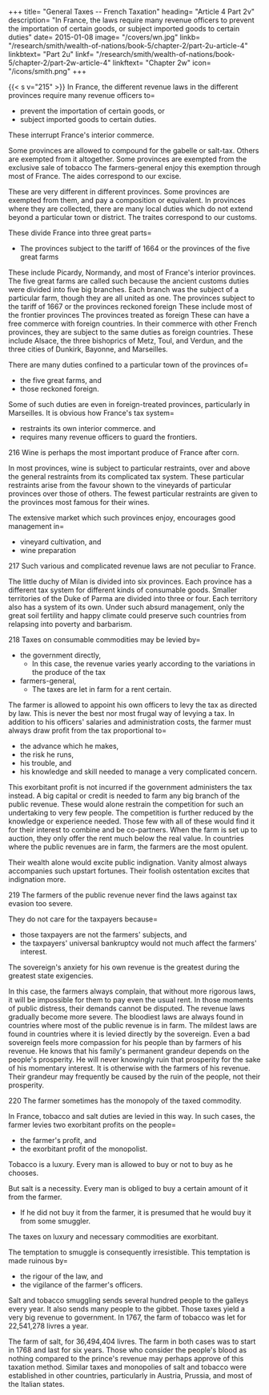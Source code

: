 +++
title= "General Taxes -- French Taxation"
heading=  "Article 4 Part 2v"
description=  "In France, the laws require many revenue officers to prevent the importation of certain goods, or subject imported goods to certain duties"
date=  2015-01-08
image=  "/covers/wn.jpg"
linkb=  "/research/smith/wealth-of-nations/book-5/chapter-2/part-2u-article-4"
linkbtext=  "Part 2u"
linkf=  "/research/smith/wealth-of-nations/book-5/chapter-2/part-2w-article-4"
linkftext=  "Chapter 2w"
icon=  "/icons/smith.png"
+++


{{< s v="215" >}} In France, the different revenue laws in the different provinces require many revenue officers to= 
- prevent the importation of certain goods, or
- subject imported goods to certain duties.

These interrupt France's interior commerce.

Some provinces are allowed to compound for the gabelle or salt-tax.
Others are exempted from it altogether.
Some provinces are exempted from the exclusive sale of tobacco
The farmers-general enjoy this exemption through most of France.
The aides correspond to our excise.

These are very different in different provinces.
Some provinces are exempted from them, and pay a composition or equivalent.
In provinces where they are collected, there are many local duties which do not extend beyond a particular town or district.
The traites correspond to our customs.

These divide France into three great parts= 
- The provinces subject to the tariff of 1664 or the provinces of the five great farms

These include Picardy, Normandy, and most of France's interior provinces.
The five great farms are called such because the ancient customs duties were divided into five big branches.
Each branch was the subject of a particular farm, though they are all united as one.
The provinces subject to the tariff of 1667 or the provinces reckoned foreign
These include most of the frontier provinces
The provinces treated as foreign
These can have a free commerce with foreign countries.
In their commerce with other French provinces, they are subject to the same duties as foreign countries.
These include Alsace, the three bishoprics of Metz, Toul, and Verdun, and the three cities of Dunkirk, Bayonne, and Marseilles.

There are many duties confined to a particular town of the provinces of= 
- the five great farms, and
- those reckoned foreign.

Some of such duties are even in foreign-treated provinces, particularly in Marseilles. It is obvious how France's tax system= 
- restraints its own interior commerce. and
- requires many revenue officers to guard the frontiers.

216 Wine is perhaps the most important produce of France after corn.

In most provinces, wine is subject to particular restraints, over and above the general restraints from its complicated tax system.
These particular restraints arise from the favour shown to the vineyards of particular provinces over those of others.
The fewest particular restraints are given to the provinces most famous for their wines.

The extensive market which such provinces enjoy, encourages good management in= 
- vineyard cultivation, and
- wine preparation

217 Such various and complicated revenue laws are not peculiar to France.

The little duchy of Milan is divided into six provinces.
Each province has a different tax system for different kinds of consumable goods.
Smaller territories of the Duke of Parma are divided into three or four.
Each territory also has a system of its own.
Under such absurd management, only the great soil fertility and happy climate could preserve such countries from relapsing into poverty and barbarism.

218 Taxes on consumable commodities may be levied by= 
- the government directly,
  - In this case, the revenue varies yearly according to the variations in the produce of the tax
- farmers-general,
  - The taxes are let in farm for a rent certain.

The farmer is allowed to appoint his own officers to levy the tax as directed by law.
This is never the best nor most frugal way of levying a tax.
In addition to his officers' salaries and administration costs, the farmer must always draw profit from the tax proportional to= 
- the advance which he makes,
- the risk he runs,
- his trouble, and
- his knowledge and skill needed to manage a very complicated concern.

This exorbitant profit is not incurred if the government administers the tax instead.
A big capital or credit is needed to farm any big branch of the public revenue.
These would alone restrain the competition for such an undertaking to very few people.
The competition is further reduced by the knowledge or experience needed.
Those few with all of these would find it for their interest to combine and be co-partners.
When the farm is set up to auction, they only offer the rent much below the real value.
In countries where the public revenues are in farm, the farmers are the most opulent.

Their wealth alone would excite public indignation.
Vanity almost always accompanies such upstart fortunes.
Their foolish ostentation excites that indignation more.

219 The farmers of the public revenue never find the laws against tax evasion too severe.

They do not care for the taxpayers because= 
- those taxpayers are not the farmers' subjects, and
- the taxpayers' universal bankruptcy would not much affect the farmers' interest.

The sovereign's anxiety for his own revenue is the greatest during the greatest state exigencies.

In this case, the farmers always complain, that without more rigorous laws, it will be impossible for them to pay even the usual rent.
In those moments of public distress, their demands cannot be disputed.
The revenue laws gradually become more severe.
The bloodiest laws are always found in countries where most of the public revenue is in farm.
The mildest laws are found in countries where it is levied directly by the sovereign.
Even a bad sovereign feels more compassion for his people than by farmers of his revenue.
He knows that his family's permanent grandeur depends on the people's prosperity.
He will never knowingly ruin that prosperity for the sake of his momentary interest.
It is otherwise with the farmers of his revenue.
Their grandeur may frequently be caused by the ruin of the people, not their prosperity.

220 The farmer sometimes has the monopoly of the taxed commodity.

In France, tobacco and salt duties are levied in this way. In such cases, the farmer levies two exorbitant profits on the people= 
- the farmer's profit, and
- the exorbitant profit of the monopolist.

Tobacco is a luxury. Every man is allowed to buy or not to buy as he chooses.

But salt is a necessity. Every man is obliged to buy a certain amount of it from the farmer.
- If he did not buy it from the farmer, it is presumed that he would buy it from some smuggler.

The taxes on luxury and necessary commodities are exorbitant.

The temptation to smuggle is consequently irresistible. This temptation is made ruinous by= 
- the rigour of the law, and
- the vigilance of the farmer's officers.

Salt and tobacco smuggling sends several hundred people to the galleys every year.
It also sends many people to the gibbet.
Those taxes yield a very big revenue to government.
In 1767, the farm of tobacco was let for 22,541,278 livres a year.

The farm of salt, for 36,494,404 livres.
The farm in both cases was to start in 1768 and last for six years.
Those who consider the people's blood as nothing compared to the prince's revenue may perhaps approve of this taxation method.
Similar taxes and monopolies of salt and tobacco were established in other countries, particularly in Austria, Prussia, and most of the Italian states.
